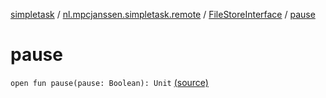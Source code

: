 [simpletask](../../index.md) / [nl.mpcjanssen.simpletask.remote](../index.md) / [FileStoreInterface](index.md) / [pause](.)

# pause

`open fun pause(pause: Boolean): Unit` [(source)](https://github.com/mpcjanssen/simpletask-android/blob/master/src/main/java/nl/mpcjanssen/simpletask/remote/FileStoreInterface.kt#L52)